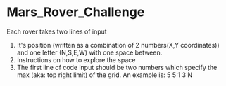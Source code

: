 # Mars_Rover_Challenge
Each rover takes two lines of input
  1. It's position (written as a combination of 2 numbers(X,Y coordinates)) and one letter (N,S,E,W) with one space between.
  2. Instructions on how to explore the space
  3. The first line of code input should be two numbers which specify the max (aka: top right limit) of the grid.
  An example is: 
  5 5
  1 3 N

  

